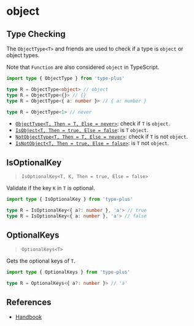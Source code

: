 # object

## Type Checking

The `ObjectType<T>` and friends are used to check if a type is `object` or object types.

Note that `Function` are also considered `object` in TypeScript.

```ts
import type { ObjectType } from 'type-plus'

type R = ObjectType<object> // object
type R = ObjectType<{}> // {}
type R = ObjectType<{ a: number }> // { a: number }

type R = ObjectType<1> // never
```

- [`ObjectType<T, Then = T, Else = never>`](object_type.ts#L16): check if `T` is `object`.
- [`IsObject<T, Then = true, Else = false`](object_type.ts#L33): is `T` `object`.
- [`NotObjectType<T, Then = T, Else = never>`](object_type.ts#L48): check if `T` is not `object`.
- [`IsNotObject<T, Then = true, Else = false>`](object_type.ts#L65): is `T` not `object`.

## IsOptionalKey

> `IsOptionalKey<T, K, Then = true, Else = false>`

Validate if the key `K` in `T` is optional.

```ts
import type { IsOptionalKey } from 'type-plus'

type R = IsOptionalKey<{ a?: number }, 'a'> // true
type R = IsOptionalKey<{ a: number }, 'a'> // false
```

## OptionalKeys

> `OptionalKeys<T>`

Gets the optional keys of `T`.

```ts
import type { OptionalKeys } from 'type-plus'

type R = OptionalKeys<{ a?: number }> // 'a'
```

## References

- [Handbook]

[handbook]: https://www.typescriptlang.org/docs/handbook/2/everyday-types.html#object-types
